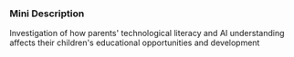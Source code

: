 ### Mini Description

Investigation of how parents' technological literacy and AI understanding affects their children's educational opportunities and development
